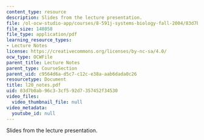 ```yaml
---
content_type: resource
description: Slides from the lecture presentation.
file: /ol-ocw-studio-app/courses/8-591j-systems-biology-fall-2004/83d7b0ab96c33cf592d7357452f34530_l20_notes.pdf
file_size: 148058
file_type: application/pdf
learning_resource_types:
- Lecture Notes
license: https://creativecommons.org/licenses/by-nc-sa/4.0/
ocw_type: OCWFile
parent_title: Lecture Notes
parent_type: CourseSection
parent_uid: c9564d6a-d5c7-c12c-e38a-aab6dada0c26
resourcetype: Document
title: l20_notes.pdf
uid: 83d7b0ab-96c3-3cf5-92d7-357452f34530
video_files:
  video_thumbnail_file: null
video_metadata:
  youtube_id: null
---
```

Slides from the lecture presentation.